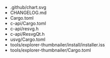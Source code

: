 - .github/chart.svg
- CHANGELOG.md
- Cargo.toml
- c-api/Cargo.toml
- c-api/resvg.h
- c-api/ResvgQt.h
- usvg/Cargo.toml
- tools/explorer-thumbnailer/install/installer.iss
- tools/explorer-thumbnailer/Cargo.toml
